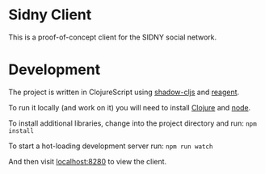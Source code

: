 # Sidny Client

This is a proof-of-concept client for the SIDNY social network.


# Development

The project is written in ClojureScript using [shadow-cljs](https://github.com/thheller/shadow-cljs) and
[reagent](https://github.com/reagent-project/reagent).

To run it locally (and work on it) you will need to install [Clojure](https://clojure.org/guides/install_clojure) and 
[node](https://github.com/nodesource/distributions#installation-instructions).

To install additional libraries, change into the project directory and run:
`npm install`

To start a hot-loading development server run:
`npm run watch`

And then visit [localhost:8280](http://localhost:8280) to view the client.
